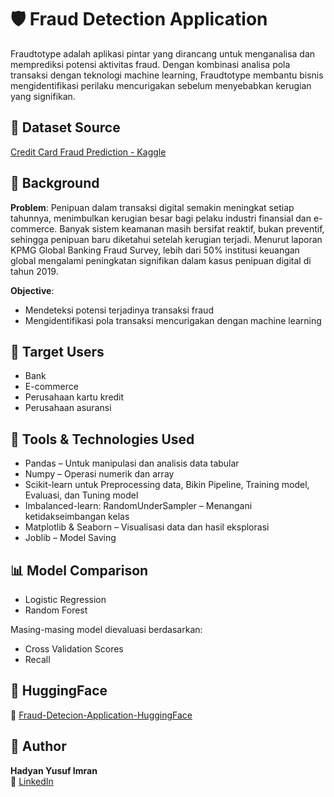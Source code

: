 # 🛡️ Fraud Detection Application
Fraudtotype adalah aplikasi pintar yang dirancang untuk menganalisa dan memprediksi potensi aktivitas fraud. Dengan kombinasi analisa pola transaksi dengan teknologi machine learning, Fraudtotype membantu bisnis mengidentifikasi perilaku mencurigakan sebelum menyebabkan kerugian yang signifikan.

## 📂 Dataset Source
[Credit Card Fraud Prediction - Kaggle](https://www.kaggle.com/datasets/kelvinkelue/credit-card-fraud-prediction/data)

## 📌 Background
**Problem**: Penipuan dalam transaksi digital semakin meningkat setiap tahunnya, menimbulkan kerugian besar bagi pelaku industri finansial dan e-commerce. Banyak sistem keamanan masih bersifat reaktif, bukan preventif, sehingga penipuan baru diketahui setelah kerugian terjadi. Menurut laporan KPMG Global Banking Fraud Survey, lebih dari 50% institusi keuangan global mengalami peningkatan signifikan dalam kasus penipuan digital di tahun 2019.

**Objective**: 
- Mendeteksi potensi terjadinya transaksi fraud
- Mengidentifikasi pola transaksi mencurigakan dengan machine learning

## 👥 Target Users
- Bank 
- E-commerce
- Perusahaan kartu kredit
- Perusahaan asuransi

## 🧰 Tools & Technologies Used
- Pandas – Untuk manipulasi dan analisis data tabular
- Numpy – Operasi numerik dan array
- Scikit-learn untuk Preprocessing data, Bikin Pipeline, Training model, Evaluasi, dan Tuning model
- Imbalanced-learn: RandomUnderSampler – Menangani ketidakseimbangan kelas
- Matplotlib & Seaborn – Visualisasi data dan hasil eksplorasi
- Joblib – Model Saving

## 📊 Model Comparison
- Logistic Regression
- Random Forest

Masing-masing model dievaluasi berdasarkan:
- Cross Validation Scores
- Recall

## 🚀 HuggingFace
📁 [Fraud-Detecion-Application-HuggingFace](https://huggingface.co/spaces/ianyusuf/Fraudtotype)

## 📌 Author
**Hadyan Yusuf Imran**  
📧 [LinkedIn](https://www.linkedin.com/in/hadyan-yusuf/)
